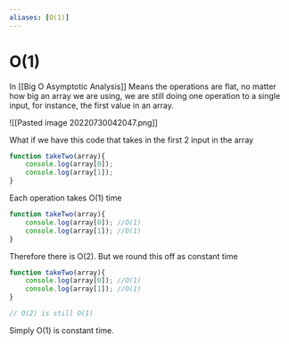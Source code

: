 ```yaml
---
aliases: [O(1)]
---
```

# O(1)
In [[Big O Asymptotic Analysis]] Means the operations are flat, no matter how big an array we are using, we are still doing one operation to a single input, for instance, the first value in an array.

![[Pasted image 20220730042047.png]]

What if we have this code that takes in the first 2 input in the array
```js
function takeTwo(array){
	console.log(array[0]);
	console.log(array[1]);
}
```

Each operation takes O(1) time
```js
function takeTwo(array){
	console.log(array[0]); //O(1)
	console.log(array[1]); //O(1)
}
```

Therefore there is O(2). But we round this off as constant time
```js
function takeTwo(array){
	console.log(array[0]); //O(1)
	console.log(array[1]); //O(1)
}

// O(2) is still O(1)
```

Simply O(1) is constant time.
